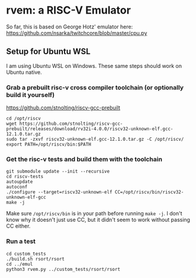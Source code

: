 # rvem: a RISC-V Emulator

So far, this is based on George Hotz' emulator here: https://github.com/nsarka/twitchcore/blob/master/cpu.py

## Setup for Ubuntu WSL

I am using Ubuntu WSL on Windows. These same steps should work on Ubuntu native.

### Grab a prebuilt risc-v cross compiler toolchain (or optionally build it yourself)

https://github.com/stnolting/riscv-gcc-prebuilt

```
cd /opt/riscv
wget https://github.com/stnolting/riscv-gcc-prebuilt/releases/download/rv32i-4.0.0/riscv32-unknown-elf.gcc-12.1.0.tar.gz
sudo tar -zxvf riscv32-unknown-elf.gcc-12.1.0.tar.gz -C /opt/riscv/
export PATH=/opt/riscv/bin:$PATH
```

### Get the risc-v tests and build them with the toolchain

```
git submodule update --init --recursive
cd riscv-tests
autoupdate
autoconf
./configure --target=riscv32-unknown-elf CC=/opt/riscv/bin/riscv32-unknown-elf-gcc
make -j
```

Make sure `/opt/riscv/bin` is in your path before running `make -j`. I don't know why it doesn't just use CC, but it didn't seem to work without passing CC either.


### Run a test

```
cd custom_tests
./build.sh rsort/rsort
cd ../emul
python3 rvem.py ../custom_tests/rsort/rsort
```